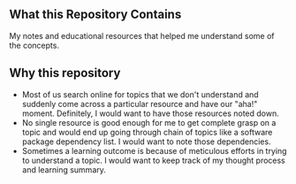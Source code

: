 ## What this Repository Contains

My notes and educational resources that helped me understand some of the concepts.

## Why this repository

- Most of us search online for topics that we don't understand and suddenly come across a particular resource and have our "aha!" moment. Definitely, I would want to have those resources noted down. 
- No single resource is good enough for me to get complete grasp on a topic and would end up going through chain of topics like a software package dependency list. I would want to note those dependencies.
- Sometimes a learning outcome is because of meticulous efforts in trying to understand a topic. I would want to keep track of my thought process and learning summary.